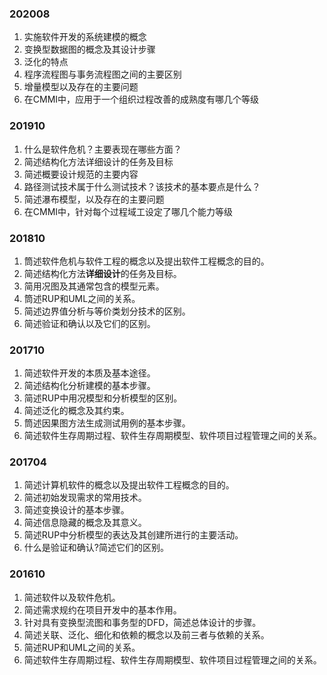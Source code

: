 ### 202008
1. 实施软件开发的系统建模的概念
2. 变换型数据图的概念及其设计步骤
3. 泛化的特点
4. 程序流程图与事务流程图之间的主要区别
5. 增量模型以及存在的主要问题
6. 在CMMI中，应用于一个组织过程改善的成熟度有哪几个等级

### 201910
1. 什么是软件危机？主要表现在哪些方面？
2. 简述结构化方法详细设计的任务及目标
3. 简述概要设计规范的主要内容
4. 路径测试技术属于什么测试技术？该技术的基本要点是什么？
5. 简述瀑布模型，以及存在的主要问题
6. 在CMMI中，针对每个过程域工设定了哪几个能力等级

### 201810
1. 筒述软件危机与软件工程的概念以及提出软件工程概念的目的。  
2. 简述结构化方法**详细设计**的任务及目标。
3. 简用况图及其通常包含的模型元素。
4. 筒述RUP和UML之间的关系。
5. 简述边界值分析与等价类划分技术的区别。
6. 简述验证和确认以及它们的区别。

### 201710
1. 简述软件开发的本质及基本途径。
2. 简述结构化分析建模的基本步骤。
3. 简述RUP中用况模型和分析模型的区别。
4. 简述泛化的概念及其约束。
5. 筒述因果图方法生成测试用例的基本步骤。
6. 简述软件生存周期过程、软件生存周期模型、软件项目过程管理之间的关系。

### 201704
1. 简述计算机软件的概念以及提出软件工程概念的目的。
2. 简述初始发现需求的常用技术。
3. 简述变换设计的基本步骤。
4. 简述信息隐藏的概念及其意义。
5. 简述RUP中分析模型的表达及其创建所进行的主要活动。
6. 什么是验证和确认?简述它们的区别。

### 201610
1. 简述软件以及软件危机。
2. 简述需求规约在项目开发中的基本作用。
3. 针对具有变换型流图和事务型的DFD，简述总体设计的步骤。
4. 简述关联、泛化、细化和依赖的概念以及前三者与依赖的关系。
5. 简述RUP和UML之间的关系。
6. 简述软件生存周期过程、软件生存周期模型、软件项目过程管理之间的关系。
